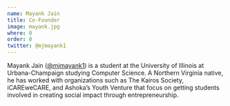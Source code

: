 ```yaml
---
name: Mayank Jain
title: Co-Founder
image: mayank.jpg
where: 0
order: 0
twitter: @mjmayank1
---
```

Mayank Jain (<a href="http://twitter.com/mjmayank1">@mjmayank1</a>) is a student at the University of Illinois at Urbana-Champaign studying Computer Science. A Northern Virginia native, he has worked with organizations such as The Kairos Society, iCAREweCARE, and Ashoka’s Youth Venture that focus on getting students involved in creating social impact through entrepreneurship.
